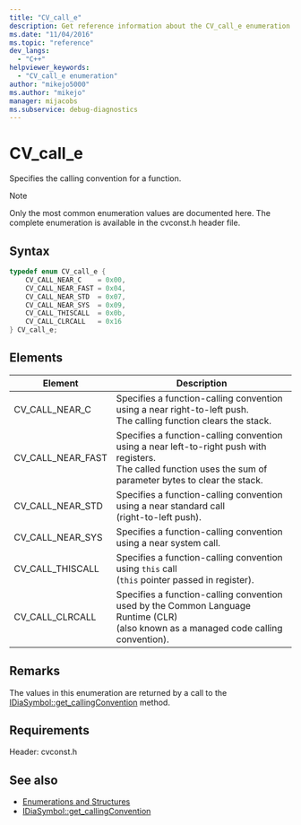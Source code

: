 ```yaml
---
title: "CV_call_e"
description: Get reference information about the CV_call_e enumeration type, which specifies the calling convention for a function in the debug interface access SDK.
ms.date: "11/04/2016"
ms.topic: "reference"
dev_langs:
  - "C++"
helpviewer_keywords:
  - "CV_call_e enumeration"
author: "mikejo5000"
ms.author: "mikejo"
manager: mijacobs
ms.subservice: debug-diagnostics
---
```

# CV_call_e

Specifies the calling convention for a function.

> [!NOTE]
> Only the most common enumeration values are documented here. The complete enumeration is available in the cvconst.h header file.

## Syntax

```C++
typedef enum CV_call_e {
    CV_CALL_NEAR_C    = 0x00,
    CV_CALL_NEAR_FAST = 0x04,
    CV_CALL_NEAR_STD  = 0x07,
    CV_CALL_NEAR_SYS  = 0x09,
    CV_CALL_THISCALL  = 0x0b,
    CV_CALL_CLRCALL   = 0x16
} CV_call_e;
```

## Elements

| Element    | Description                                                                                     |
| ----------------- | ---------------------------------------------------------------------------------------- |
| CV_CALL_NEAR_C    | Specifies a function-calling convention using a near right-to-left push.</br>The calling function clears the stack.                                                 |
| CV_CALL_NEAR_FAST | Specifies a function-calling convention using a near left-to-right push with registers.</br>The called function uses the sum of parameter bytes to clear the stack. |
| CV_CALL_NEAR_STD  | Specifies a function-calling convention using a near standard call</br>(right-to-left push).                                                                        |
| CV_CALL_NEAR_SYS  | Specifies a function-calling convention using a near system call.                                                                                               |
| CV_CALL_THISCALL  | Specifies a function-calling convention using `this` call</br>(`this` pointer passed in register).                                                                  |
| CV_CALL_CLRCALL   | Specifies a function-calling convention used by the Common Language Runtime (CLR)</br> (also known as a managed code calling convention).                            |

## Remarks
The values in this enumeration are returned by a call to the [IDiaSymbol::get_callingConvention](../../debugger/debug-interface-access/idiasymbol-get-callingconvention.md) method.

## Requirements
Header: cvconst.h

## See also
- [Enumerations and Structures](../../debugger/debug-interface-access/enumerations-and-structures.md)
- [IDiaSymbol::get_callingConvention](../../debugger/debug-interface-access/idiasymbol-get-callingconvention.md)
